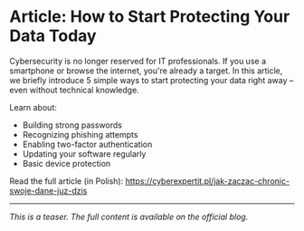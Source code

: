 # Article: How to Start Protecting Your Data Today

Cybersecurity is no longer reserved for IT professionals. If you use a smartphone or browse the internet, you're already a target. In this article, we briefly introduce 5 simple ways to start protecting your data right away – even without technical knowledge.

Learn about:
- Building strong passwords
- Recognizing phishing attempts
- Enabling two-factor authentication
- Updating your software regularly
- Basic device protection

 Read the full article (in Polish): https://cyberexpertit.pl/jak-zaczac-chronic-swoje-dane-juz-dzis

---

_This is a teaser. The full content is available on the official blog._
